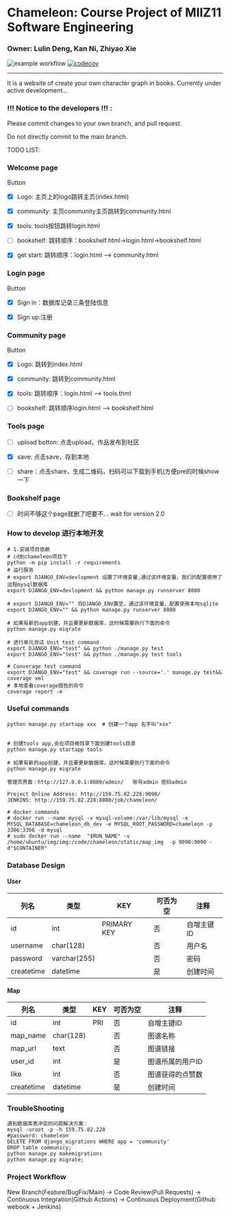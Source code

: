 #  Chameleon: Course Project of MIIZ11 Software Engineering 

### Owner: Lulin Deng, Kan Ni, Zhiyao Xie 
![example workflow](https://github.com/MUSTMIIZ11/chameleon/actions/workflows/main.yml/badge.svg)
[![codecov](https://codecov.io/gh/MUSTMIIZ11/chameleon/branch/main/graph/badge.svg?token=9X73F77MZF)](https://codecov.io/gh/MUSTMIIZ11/chameleon)
***
It is a website of create your own character graph in books. Currently under active development...

### !!!  Notice to the developers !!! : 
Please commit changes to your own branch, and pull request.

Do not directly commit to the main branch.

TODO LIST:

### Welcome page 

Button

- [x] Logo: 主页上的logo跳转主页(index.html)

- [x] community: 主页community主页跳转到community.html

- [x] tools: tools按钮跳转login.html

- [ ] bookshelf: 跳转顺序：bookshelf.html->login.html->bookshelf.html

- [x] get start: 跳转顺序：login.html —> community.html 


### Login page

Button

- [x] Sign in：数据库记录三条登陆信息

- [x] Sign up:注册


### Community page

Button

- [x] Logo: 跳转到index.html

- [x] community: 跳转到community.html

- [x] tools: 跳转顺序：login.html —> tools.thml

- [ ] bookshelf: 跳转顺序login.html —> bookshelf.html 


### Tools page

- [ ] upload botton: 点击upload，作品发布到社区

- [x] save: 点击save，存到本地

- [ ] share：点击share，生成二维码，扫码可以下载到手机(方便pre的时候show一下

### Bookshelf page

- [ ] 时间不够这个page就删了吧要不... wait for version 2.0

### How to develop 进行本地开发
```shell
# 1.安装项目依赖
# cd到chameleon项目下
python -m pip install -r requirements
# 运行服务
# export DJANGO_ENV=devlopment 设置了环境变量,通过该环境变量，我们的配置使用了远程mysql数据库
export DJANGO_ENV=devlopment && python manage.py runserver 8080

# export DJANGO_ENV="" 将DJANGO_ENV置空，通过该环境变量，配置使用本地sqlite
export DJANGO_ENV="" && python manage.py runserver 8080

# 如果有新的app创建，并且要更新数据库，这时候需要执行下面的命令
python manage.py migrate

# 进行单元测试 Unit test command
export DJANGO_ENV="test" && python ./manage.py test
export DJANGO_ENV="test" && python ./manage.py test tools

# Converage test command
export DJANGO_ENV="test" && coverage run --source='.' manage.py test&& coverage xml
# 本地查看coverage报告的命令
coverage report -m
```

### Useful commands 
```shell
python manage.py startapp xxx  # 创建一个app 名字叫"xxx"


# 创建tools app,会在项目根目录下面创建tools目录
python manage.py startapp tools

# 如果有新的app创建，并且要更新数据库，这时候需要执行下面的命令
python manage.py migrate

管理员界面：http://127.0.0.1:8080/admin/   账号admin 密码admin

Project Online Address: http://159.75.82.228:9090/
JENKINS: http://159.75.82.228:8080/job/chameleon/

# docker commands
# docker run --name mysql -v mysql-volume:/var/lib/mysql -e MYSQL_DATABASE=chameleon_db_dev -e MYSQL_ROOT_PASSWORD=chameleon -p 3306:3306 -d mysql
# sudo docker run --name  "$RUN_NAME" -v /home/ubuntu/img/img:/code/chameleon/static/map_img  -p 9090:9090 -d"$CONTAINER"

```


### Database Design

#### User

| 列名       | 类型         | KEY  | 可否为空 | 注释     |
| ---------- | ------------ | ---- | -------- | -------- |
| id      | int   | PRIMARY KEY  | 否       | 自增主键ID   |
| username       | char(128)    |      | 否       | 用户名     |
| password      | varchar(255) |      | 否      | 密码     |
| createtime | datetime     |      | 是       | 创建时间 |


#### Map

| 列名       | 类型         | KEY  | 可否为空 | 注释     |
| ---------- | ------------ | ---- | -------- | -------- |
| id      |int   | PRI  | 否       | 自增主键ID   |
| map_name       | char(128)    |      | 否       | 图谱名称     |
| map_url       | text    |      | 否       | 图谱链接     |
| user_id      | int |      | 是       | 图谱所属的用户ID     
| like | int |    | 否 | 图谱获得的点赞数
| createtime | datetime     |      | 是       | 创建时间 |

### TroubleShooting
```shell
遇到数据库表冲突的问题解决方案：
mysql -uroot -p -h 159.75.82.228
#password: chameleon
DELETE FROM django_migrations WHERE app = 'community'
DROP table communicy;
python manage.py makemigrations
python manage.py migrate;
```


### Project Workflow


New Branch(Feature/BugFix/Main) -> Code Review(Pull Requests) -> Continuous Integration(Github Actions) -> Continuous Deployment(Github webook + Jenkins)